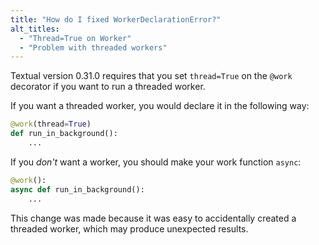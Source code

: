 ```yaml
---
title: "How do I fixed WorkerDeclarationError?"
alt_titles:
  - "Thread=True on Worker"
  - "Problem with threaded workers"
---
```


Textual version 0.31.0 requires that you set `thread=True` on the `@work` decorator if you want to run a threaded worker.

If you want a threaded worker, you would declare it in the following way:

```python
@work(thread=True)
def run_in_background():
    ...
```

If you *don't* want a worker, you should make your work function `async`:

```python
@work():
async def run_in_background():
    ...
```

This change was made because it was easy to accidentally created a threaded worker, which may produce unexpected results.
